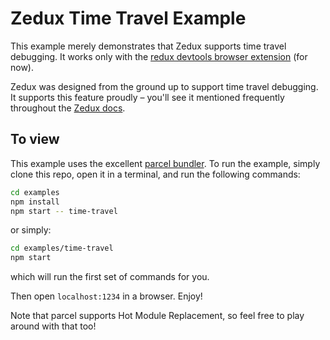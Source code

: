 # Zedux Time Travel Example

This example merely demonstrates that Zedux supports time travel debugging. It works only with the [redux devtools browser extension](https://github.com/zalmoxisus/redux-devtools-extension) (for now).

Zedux was designed from the ground up to support time travel debugging. It supports this feature proudly &ndash; you'll see it mentioned frequently throughout the [Zedux docs](https://bowheart.github.io/zedux/docs/overview).

## To view

This example uses the excellent [parcel bundler](https://parceljs.org). To run the example, simply clone this repo, open it in a terminal, and run the following commands:

```bash
cd examples
npm install
npm start -- time-travel
```

or simply:

```bash
cd examples/time-travel
npm start
```

which will run the first set of commands for you.

Then open `localhost:1234` in a browser. Enjoy!

Note that parcel supports Hot Module Replacement, so feel free to play around with that too!
